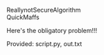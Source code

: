 ReallynotSecureAlgorithm  
QuickMaffs

Here's the obligatory problem!!!

Provided: script.py, out.txt
